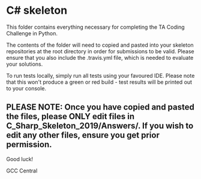 # C# skeleton

This folder contains everything necessary for completing the TA Coding Challenge in Python.

The contents of the folder will need to copied and pasted into your skeleton repositories at the root directory in order for submissions to be valid. Please ensure that you also include the .travis.yml file, which is needed to evaluate your solutions.

To run tests locally, simply run all tests using your favoured IDE. Please note that this won't produce a green or red build - test results will be printed out to your console.

## PLEASE NOTE: Once you have copied and pasted the files, please ONLY edit files in C_Sharp_Skeleton_2019/Answers/. If you wish to edit any other files, ensure you get prior permission.

Good luck!

GCC Central
